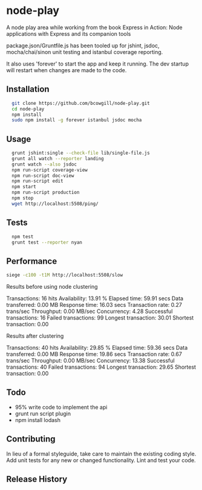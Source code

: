node-play
=========

A node play area while working from the book Express in Action: Node applications with Express and its companion tools

package.json/Gruntfile.js has been tooled up for jshint, jsdoc, mocha/chai/sinon unit testing and istanbul coverage reporting.

It also uses 'forever' to start the app and keep it running. The dev startup will restart when changes are made to the code.

## Installation

```bash
  git clone https://github.com/bcowgill/node-play.git
  cd node-play
  npm install
  sudo npm install -g forever istanbul jsdoc mocha
```

## Usage

```bash
  grunt jshint:single --check-file lib/single-file.js
  grunt all watch --reporter landing
  grunt watch --also jsdoc
  npm run-script coverage-view
  npm run-script doc-view
  npm run-script edit
  npm start
  npm run-script production
  npm stop
  wget http://localhost:5508/ping/
```

## Tests

```bash
  npm test
  grunt test --reporter nyan
```

## Performance

```bash
siege -c100 -t1M http://localhost:5508/slow
```

Results before using node clustering

Transactions:		          16 hits
Availability:		       13.91 %
Elapsed time:		       59.91 secs
Data transferred:	        0.00 MB
Response time:		       16.03 secs
Transaction rate:	        0.27 trans/sec
Throughput:		        0.00 MB/sec
Concurrency:		        4.28
Successful transactions:          16
Failed transactions:	          99
Longest transaction:	       30.01
Shortest transaction:	        0.00

Results after clustering

Transactions:		          40 hits
Availability:		       29.85 %
Elapsed time:		       59.36 secs
Data transferred:	        0.00 MB
Response time:		       19.86 secs
Transaction rate:	        0.67 trans/sec
Throughput:		        0.00 MB/sec
Concurrency:		       13.38
Successful transactions:          40
Failed transactions:	          94
Longest transaction:	       29.65
Shortest transaction:	        0.00

## Todo

- 95% write code to implement the api
- grunt run script plugin
- npm install lodash

## Contributing

In lieu of a formal styleguide, take care to maintain the existing coding style.
Add unit tests for any new or changed functionality. Lint and test your code.

## Release History


